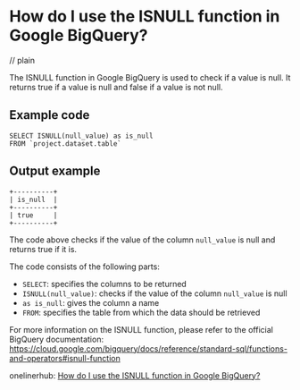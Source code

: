 # How do I use the ISNULL function in Google BigQuery?
// plain

The ISNULL function in Google BigQuery is used to check if a value is null. It returns true if a value is null and false if a value is not null.

## Example code

```
SELECT ISNULL(null_value) as is_null
FROM `project.dataset.table`
```
## Output example

```
+----------+
| is_null  |
+----------+
| true     |
+----------+
```

The code above checks if the value of the column `null_value` is null and returns true if it is.

The code consists of the following parts:
- `SELECT`: specifies the columns to be returned
- `ISNULL(null_value)`: checks if the value of the column `null_value` is null
- `as is_null`: gives the column a name
- `FROM`: specifies the table from which the data should be retrieved

For more information on the ISNULL function, please refer to the official BigQuery documentation: https://cloud.google.com/bigquery/docs/reference/standard-sql/functions-and-operators#isnull-function

onelinerhub: [How do I use the ISNULL function in Google BigQuery?](https://onelinerhub.com/google-big-query/how-do-i-use-the-isnull-function-in-google-bigquery)